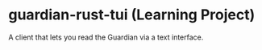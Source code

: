 # guardian-rust-tui (Learning Project)
A client that lets you read the Guardian via a text interface.
